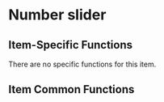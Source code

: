 # Number slider

## Item-Specific Functions

There are no specific functions for this item.

## Item Common Functions

<!--@include: ./common/functions.md -->

<!--@include: ./common/event_objects.md -->


<!--@include: ./common/events.md -->